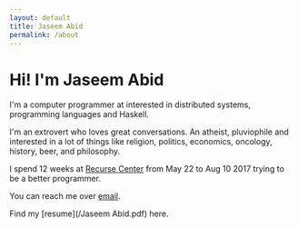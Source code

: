 ```yaml
---
layout: default
title: Jaseem Abid
permalink: /about
---
```


# Hi! I'm Jaseem Abid

I'm a computer programmer at interested in distributed systems, programming
languages and Haskell.

I'm an extrovert who loves great conversations. An atheist, pluviophile and
interested in a lot of things like religion, politics, economics, oncology,
history, beer, and philosophy.

I spend 12 weeks at [Recurse Center](https://recurse.com) from May 22 to Aug 10
2017 trying to be a better programmer.

You can reach me over [email](mailto:jaseemabid@gmail.com).

Find my [resume](/Jaseem Abid.pdf) here.
